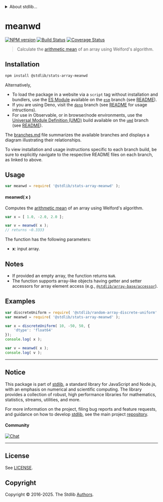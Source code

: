 <!--

@license Apache-2.0

Copyright (c) 2025 The Stdlib Authors.

Licensed under the Apache License, Version 2.0 (the "License");
you may not use this file except in compliance with the License.
You may obtain a copy of the License at

   http://www.apache.org/licenses/LICENSE-2.0

Unless required by applicable law or agreed to in writing, software
distributed under the License is distributed on an "AS IS" BASIS,
WITHOUT WARRANTIES OR CONDITIONS OF ANY KIND, either express or implied.
See the License for the specific language governing permissions and
limitations under the License.

-->


<details>
  <summary>
    About stdlib...
  </summary>
  <p>We believe in a future in which the web is a preferred environment for numerical computation. To help realize this future, we've built stdlib. stdlib is a standard library, with an emphasis on numerical and scientific computation, written in JavaScript (and C) for execution in browsers and in Node.js.</p>
  <p>The library is fully decomposable, being architected in such a way that you can swap out and mix and match APIs and functionality to cater to your exact preferences and use cases.</p>
  <p>When you use stdlib, you can be absolutely certain that you are using the most thorough, rigorous, well-written, studied, documented, tested, measured, and high-quality code out there.</p>
  <p>To join us in bringing numerical computing to the web, get started by checking us out on <a href="https://github.com/stdlib-js/stdlib">GitHub</a>, and please consider <a href="https://opencollective.com/stdlib">financially supporting stdlib</a>. We greatly appreciate your continued support!</p>
</details>

# meanwd

[![NPM version][npm-image]][npm-url] [![Build Status][test-image]][test-url] [![Coverage Status][coverage-image]][coverage-url] <!-- [![dependencies][dependencies-image]][dependencies-url] -->

> Calculate the [arithmetic mean][arithmetic-mean] of an array using Welford's algorithm.

<section class="intro">

</section>

<!-- /.intro -->

<section class="installation">

## Installation

```bash
npm install @stdlib/stats-array-meanwd
```

Alternatively,

-   To load the package in a website via a `script` tag without installation and bundlers, use the [ES Module][es-module] available on the [`esm`][esm-url] branch (see [README][esm-readme]).
-   If you are using Deno, visit the [`deno`][deno-url] branch (see [README][deno-readme] for usage intructions).
-   For use in Observable, or in browser/node environments, use the [Universal Module Definition (UMD)][umd] build available on the [`umd`][umd-url] branch (see [README][umd-readme]).

The [branches.md][branches-url] file summarizes the available branches and displays a diagram illustrating their relationships.

To view installation and usage instructions specific to each branch build, be sure to explicitly navigate to the respective README files on each branch, as linked to above.

</section>

<section class="usage">

## Usage

```javascript
var meanwd = require( '@stdlib/stats-array-meanwd' );
```

#### meanwd( x )

Computes the [arithmetic mean][arithmetic-mean] of an array using Welford's algorithm.

```javascript
var x = [ 1.0, -2.0, 2.0 ];

var v = meanwd( x );
// returns ~0.3333
```

The function has the following parameters:

-   **x**: input array.

</section>

<!-- /.usage -->

<section class="notes">

## Notes

-   If provided an empty array, the function returns `NaN`.
-   The function supports array-like objects having getter and setter accessors for array element access (e.g., [`@stdlib/array-base/accessor`][@stdlib/array/base/accessor]).

</section>

<!-- /.notes -->

<section class="examples">

## Examples

<!-- eslint no-undef: "error" -->

```javascript
var discreteUniform = require( '@stdlib/random-array-discrete-uniform' );
var meanwd = require( '@stdlib/stats-array-meanwd' );

var x = discreteUniform( 10, -50, 50, {
    'dtype': 'float64'
});
console.log( x );

var v = meanwd( x );
console.log( v );
```

</section>

<!-- /.examples -->

<!-- Section for related `stdlib` packages. Do not manually edit this section, as it is automatically populated. -->

<section class="related">

</section>

<!-- /.related -->

<!-- Section for all links. Make sure to keep an empty line after the `section` element and another before the `/section` close. -->


<section class="main-repo" >

* * *

## Notice

This package is part of [stdlib][stdlib], a standard library for JavaScript and Node.js, with an emphasis on numerical and scientific computing. The library provides a collection of robust, high performance libraries for mathematics, statistics, streams, utilities, and more.

For more information on the project, filing bug reports and feature requests, and guidance on how to develop [stdlib][stdlib], see the main project [repository][stdlib].

#### Community

[![Chat][chat-image]][chat-url]

---

## License

See [LICENSE][stdlib-license].


## Copyright

Copyright &copy; 2016-2025. The Stdlib [Authors][stdlib-authors].

</section>

<!-- /.stdlib -->

<!-- Section for all links. Make sure to keep an empty line after the `section` element and another before the `/section` close. -->

<section class="links">

[npm-image]: http://img.shields.io/npm/v/@stdlib/stats-array-meanwd.svg
[npm-url]: https://npmjs.org/package/@stdlib/stats-array-meanwd

[test-image]: https://github.com/stdlib-js/stats-array-meanwd/actions/workflows/test.yml/badge.svg?branch=main
[test-url]: https://github.com/stdlib-js/stats-array-meanwd/actions/workflows/test.yml?query=branch:main

[coverage-image]: https://img.shields.io/codecov/c/github/stdlib-js/stats-array-meanwd/main.svg
[coverage-url]: https://codecov.io/github/stdlib-js/stats-array-meanwd?branch=main

<!--

[dependencies-image]: https://img.shields.io/david/stdlib-js/stats-array-meanwd.svg
[dependencies-url]: https://david-dm.org/stdlib-js/stats-array-meanwd/main

-->

[chat-image]: https://img.shields.io/gitter/room/stdlib-js/stdlib.svg
[chat-url]: https://app.gitter.im/#/room/#stdlib-js_stdlib:gitter.im

[stdlib]: https://github.com/stdlib-js/stdlib

[stdlib-authors]: https://github.com/stdlib-js/stdlib/graphs/contributors

[umd]: https://github.com/umdjs/umd
[es-module]: https://developer.mozilla.org/en-US/docs/Web/JavaScript/Guide/Modules

[deno-url]: https://github.com/stdlib-js/stats-array-meanwd/tree/deno
[deno-readme]: https://github.com/stdlib-js/stats-array-meanwd/blob/deno/README.md
[umd-url]: https://github.com/stdlib-js/stats-array-meanwd/tree/umd
[umd-readme]: https://github.com/stdlib-js/stats-array-meanwd/blob/umd/README.md
[esm-url]: https://github.com/stdlib-js/stats-array-meanwd/tree/esm
[esm-readme]: https://github.com/stdlib-js/stats-array-meanwd/blob/esm/README.md
[branches-url]: https://github.com/stdlib-js/stats-array-meanwd/blob/main/branches.md

[stdlib-license]: https://raw.githubusercontent.com/stdlib-js/stats-array-meanwd/main/LICENSE

[arithmetic-mean]: https://en.wikipedia.org/wiki/Arithmetic_mean

[@stdlib/array/base/accessor]: https://github.com/stdlib-js/array-base-accessor

</section>

<!-- /.links -->
